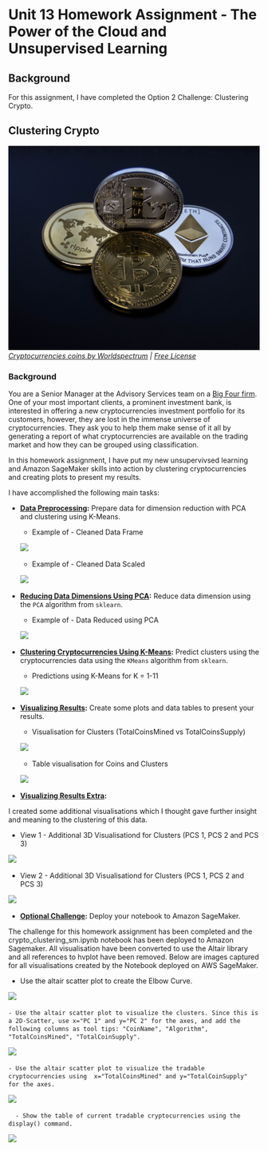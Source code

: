 # Unit 13 Homework Assignment - The Power of the Cloud and Unsupervised Learning

## Background

For this assignment, I have completed the Option 2 Challenge: Clustering Crypto.

## Clustering Crypto

![Cryptocurrencies coins](Images/cryptocurrencies-coins.jpg)
_[Cryptocurrencies coins by Worldspectrum](https://www.pexels.com/@worldspectrum?utm_content=attributionCopyText&utm_medium=referral&utm_source=pexels) | [Free License](https://www.pexels.com/photo-license/)_

### Background

You are a Senior Manager at the Advisory Services team on a [Big Four firm](https://en.wikipedia.org/wiki/Big_Four_accounting_firms). One of your most important clients, a prominent investment bank, is interested in offering a new cryptocurrencies investment portfolio for its customers, however, they are lost in the immense universe of cryptocurrencies. They ask you to help them make sense of it all by generating a report of what cryptocurrencies are available on the trading market and how they can be grouped using classification.  

In this homework assignment, I have put my new unsupervivsed learning and Amazon SageMaker skills into action by clustering cryptocurrencies and creating plots to present my results.

I have accomplished the following main tasks:

* **[Data Preprocessing](#Data-Preprocessing):** Prepare data for dimension reduction with PCA and clustering using K-Means.

  - Example of - Cleaned Data Frame

  ![](https://github.com/apfreeman/unit13-challenge/blob/main/Images/clean_df.PNG?raw=true)

  - Example of - Cleaned Data Scaled

  ![](https://github.com/apfreeman/unit13-challenge/blob/main/Images/clean_scaled_df.PNG?raw=true)

* **[Reducing Data Dimensions Using PCA](#Reducing-Data-Dimensions-Using-PCA):** Reduce data dimension using the `PCA` algorithm from `sklearn`.

  - Example of - Data Reduced using PCA

  ![](https://github.com/apfreeman/unit13-challenge/blob/main/Images/pcs_df.PNG?raw=true)

* **[Clustering Cryptocurrencies Using K-Means](#Clustering-Cryptocurrencies-Using-K-Means):** Predict clusters using the cryptocurrencies data using the `KMeans` algorithm from `sklearn`.

  - Predictions using K-Means for K = 1-11

  ![](https://github.com/apfreeman/unit13-challenge/blob/main/Images/Elbow_Curve.PNG?raw=true)

* **[Visualizing Results](#Visualizing-Results):** Create some plots and data tables to present your results.

  - Visualisation for Clusters (TotalCoinsMined vs TotalCoinsSupply)

  ![](https://github.com/apfreeman/unit13-challenge/blob/main/Images/Clusters_TCM_vs_TCS.png?raw=true)

  - Table visualisation for Coins and Clusters

   ![](https://github.com/apfreeman/unit13-challenge/blob/main/Images/crypto_class_table.PNG?raw=true)

* **[Visualizing Results Extra](#Visualizing-Results):**

I created some additional visualisations which I thought gave further insight and meaning to the clustering of this data. 

  - View 1 - Additional 3D Visualisationd for Clusters (PCS 1, PCS 2 and PCS 3)

  ![](https://github.com/apfreeman/unit13-challenge/blob/main/Images/Clusters_PC1_PC2_PC3_view1.png?raw=true)

  - View 2 - Additional 3D Visualisationd for Clusters (PCS 1, PCS 2 and PCS 3)

  ![](https://github.com/apfreeman/unit13-challenge/blob/main/Images/Clusters_PC1_PC2_PC3_view2.png?raw=true)


* **[Optional Challenge](#Optional-Challenge):** Deploy your notebook to Amazon SageMaker.

The challenge for this homework assignment has been completed and the crypto_clustering_sm.ipynb notebook has been deployed to Amazon Sagemaker. All visualisation have been converted to use the Altair library and all references to hvplot have been removed. Below are images captured for all visualisations created by the Notebook deployed on AWS SageMaker.

  - Use the altair scatter plot to create the Elbow Curve.

  ![](https://github.com/apfreeman/unit13-challenge/blob/main/Images/altair_elbow_curve.png?raw=true)

    - Use the altair scatter plot to visualize the clusters. Since this is a 2D-Scatter, use x="PC 1" and y="PC 2" for the axes, and add the following columns as tool tips: "CoinName", "Algorithm", "TotalCoinsMined", "TotalCoinSupply".

  ![](https://github.com/apfreeman/unit13-challenge/blob/main/Images/Altair_Clusters_PC1_vs_PC2.png?raw=true)

    - Use the altair scatter plot to visualize the tradable cryptocurrencies using  x="TotalCoinsMined" and y="TotalCoinSupply" for the axes.

  ![](https://github.com/apfreeman/unit13-challenge/blob/main/Images/Altair_Clusters_TCM_vs_TCS.png?raw=true)

      - Show the table of current tradable cryptocurrencies using the display() command.

  ![](https://github.com/apfreeman/unit13-challenge/blob/main/Images/crypto_class_table_using_display.PNG?raw=true)

